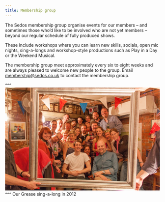 ```yaml
---
title: Membership group
---
```

The Sedos membership group organise events for our members – and sometimes those who’d like to be involved who are not yet members – beyond our regular schedule of fully produced shows.

These include workshops where you can learn new skills, socials, open mic nights, sing-a-longs and workshop-style productions such as Play in a Day or the Weekend Musical.

The membership group meet approximately every six to eight weeks and are always pleased to welcome new people to the group. Email [membership@sedos.co.uk](membership@sedos.co.uk) to contact the membership group.

^^^ ![](/assets/7624611174_87ea168573_k.jpg)  ^^^ Our Grease sing-a-long in 2012